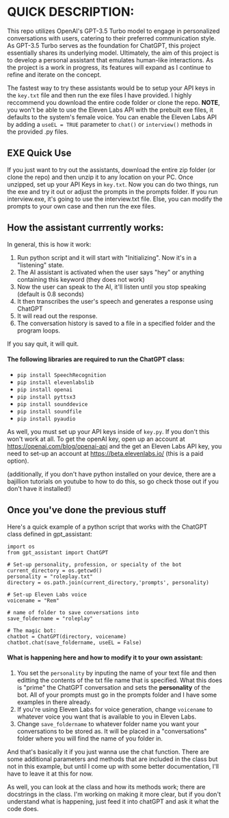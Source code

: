 # QUICK DESCRIPTION:

This repo utilizes OpenAI's GPT-3.5 Turbo model to engage in personalized conversations with users, catering to their preferred communication style. As GPT-3.5 Turbo serves as the foundation for ChatGPT, this project essentially shares its underlying model. Ultimately, the aim of this project is to develop a personal assistant that emulates human-like interactions. As the project is a work in progress, its features will expand as I continue to refine and iterate on the concept.

The fastest way to try these assistants would be to setup your API keys in the ```key.txt``` file and then run the exe files I have provided.  I highly reccommend you download the entire code folder or clone the repo. **NOTE**, you won't be able to use the Eleven Labs API with the prebuilt exe files, it defaults to the system's female voice.  You can enable the Eleven Labs API by adding a ```useEL = TRUE``` parameter to ```chat()``` or ```interview()``` methods in the provided .py files.

## EXE Quick Use

If you just want to try out the assistants, download the entire zip folder (or clone the repo) and then unzip it to any location on your PC. Once unzipped, set up your API Keys in ```key.txt```. Now you can do two things, run the exe and try it out or adjust the prompts in the prompts folder.  If you run interview.exe, it's going to use the interview.txt file. Else, you can modify the prompts to your own case and then run the exe files.

## How the assistant currrently works:
In general, this is how it work:
1. Run python script and it will start with "Initializing".  Now it's in a "listening" state.
2. The AI assistant is activated when the user says "hey" or anything containing this keyword (they does not work)
3. Now the user can speak to the AI, it'll listen until you stop speaking (default is 0.8 seconds)
4. It then transcribes the user's speech and generates a response using ChatGPT
5. It will read out the response.
6. The conversation history is saved to a file in a specified folder and the program loops.

If you say quit, it will quit.

#### The following libraries are required to run the ChatGPT class:
- ```pip install SpeechRecognition```
- ```pip install elevenlabslib```
- ```pip install openai```
- ```pip install pyttsx3```
- ```pip install sounddevice```
- ```pip install soundfile```
- ```pip install pyaudio```

As well, you must set up your API keys inside of ```key.py```.  If you don't this won't work at all.  To get the openAI key, open up an account at https://openai.com/blog/openai-api and the get an Eleven Labs API key, you need to set-up an account at https://beta.elevenlabs.io/ (this is a paid option).

(additionally, if you don't have python installed on your device, there are a bajillion tutorials on youtube to how to do this, so go check those out if you don't have it installed!)

## Once you've done the previous stuff

Here's a quick example of a python script that works with the ChatGPT class defined in gpt_assistant:
```
import os
from gpt_assistant import ChatGPT

# Set-up personality, profession, or specialty of the bot
current_directory = os.getcwd()
personality = "roleplay.txt"
directory = os.path.join(current_directory,'prompts', personality)

# Set-up Eleven Labs voice
voicename = "Rem"

# name of folder to save conversations into
save_foldername = "roleplay"

# The magic bot:
chatbot = ChatGPT(directory, voicename)
chatbot.chat(save_foldername, useEL = False)

```

#### What is happening here and how to modify it to your own assistant:
1. You set the ```personality``` by inputing the name of your text file and then editting the contents of the txt file name that is specified.  What this does is "prime" the ChatGPT conversation and sets the **personality** of the bot.  All of your prompts must go in the prompts folder and I have some examples in there already.
2. If you're using Eleven Labs for voice generation, change ```voicename``` to whatever voice you want that is available to you in Eleven Labs.
3. Change ```save_foldername``` to whatever folder name you want your conversations to be stored as.  It will be placed in a "conversations" folder where you will find the name of you folder in.

And that's basically it if you just wanna use the chat function.  There are some additional parameters and methods that are included in the class but not in this example, but until I come up with some better documentation, I'll have to leave it at this for now.

As well, you can look at the class and how its methods work; there are docstrings in the class.  I'm working on making it more clear, but if you don't understand what is happening, just feed it into chatGPT and ask it what the code does.
